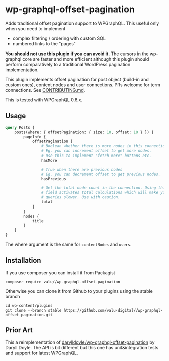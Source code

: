 # wp-graphql-offset-pagination

Adds traditional offset pagination support to WPGraphQL. This useful only
when you need to implement

-   complex filtering / ordering with custom SQL
-   numbered links to the "pages"

**You should not use this plugin if you can avoid it.** The cursors in the
wp-graphql core are faster and more efficient although this plugin should perform
comparatively to a traditional WordPress pagination implementation.

This plugin implements offset pagination for post object (build-in and custom
ones), content nodes and user connections. PRs welcome for term connections.
See [CONTRIBUTING.md](CONTRIBUTING.md).

This is tested with WPGraphQL 0.6.x.

## Usage

```graphql
query Posts {
    posts(where: { offsetPagination: { size: 10, offset: 10 } }) {
        pageInfo {
            offsetPagination {
                # Boolean whether there is more nodes in this connection.
                # Eg. you can increment offset to get more nodes.
                # Use this to implement "fetch more" buttons etc.
                hasMore

                # True when there are previous nodes
                # Eg. you can decrement offset to get previous nodes.
                hasPrevious

                # Get the total node count in the connection. Using this
                # field activates total calculations which will make your
                # queries slower. Use with caution.
                total
            }
        }
        nodes {
            title
        }
    }
}
```

The where argument is the same for `contentNodes` and `users`.

## Installation

If you use composer you can install it from Packagist

    composer require valu//wp-graphql-offset-pagination

Otherwise you can clone it from Github to your plugins using the stable branch

    cd wp-content/plugins
    git clone --branch stable https://github.com/valu-digital//wp-graphql-offset-pagination.git

## Prior Art

This a reimplementation of [darylldoyle/wp-graphql-offset-pagination][] by
Daryll Doyle. The API is bit different but this one has unit&integration
tests and support for latest WPGraphQL.

[darylldoyle/wp-graphql-offset-pagination]: https://github.com/darylldoyle/wp-graphql-offset-pagination

